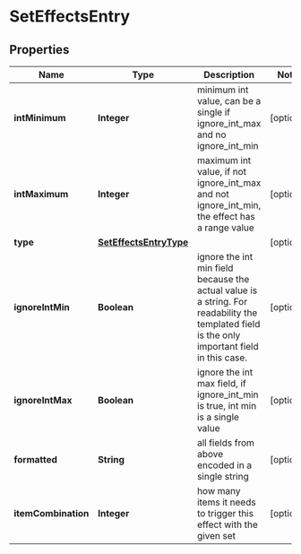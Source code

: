 

# SetEffectsEntry


## Properties

| Name | Type | Description | Notes |
|------------ | ------------- | ------------- | -------------|
|**intMinimum** | **Integer** | minimum int value, can be a single if ignore_int_max and no ignore_int_min |  [optional] |
|**intMaximum** | **Integer** | maximum int value, if not ignore_int_max and not ignore_int_min, the effect has a range value |  [optional] |
|**type** | [**SetEffectsEntryType**](SetEffectsEntryType.md) |  |  [optional] |
|**ignoreIntMin** | **Boolean** | ignore the int min field because the actual value is a string. For readability the templated field is the only important field in this case.  |  [optional] |
|**ignoreIntMax** | **Boolean** | ignore the int max field, if ignore_int_min is true, int min is a single value |  [optional] |
|**formatted** | **String** | all fields from above encoded in a single string |  [optional] |
|**itemCombination** | **Integer** | how many items it needs to trigger this effect with the given set |  [optional] |




